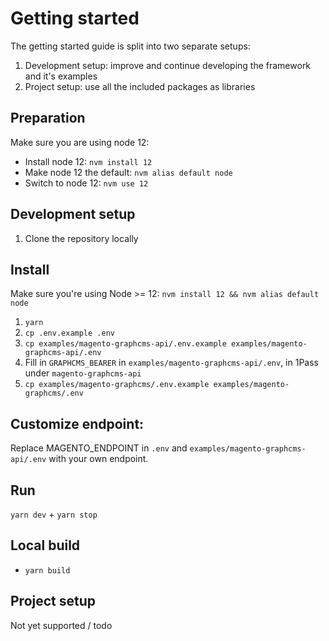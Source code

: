 # Getting started

The getting started guide is split into two separate setups:

1. Development setup: improve and continue developing the framework and it's
   examples
2. Project setup: use all the included packages as libraries

## Preparation

Make sure you are using node 12:

- Install node 12: `nvm install 12`
- Make node 12 the default: `nvm alias default node`
- Switch to node 12: `nvm use 12`

## Development setup

1. Clone the repository locally

## Install

Make sure you're using Node >= 12: `nvm install 12 && nvm alias default node`

1. `yarn`
2. `cp .env.example .env`
3. `cp examples/magento-graphcms-api/.env.example examples/magento-graphcms-api/.env`
4. Fill in `GRAPHCMS_BEARER` in `examples/magento-graphcms-api/.env`, in 1Pass
   under `magento-graphcms-api`
5. `cp examples/magento-graphcms/.env.example examples/magento-graphcms/.env`

## Customize endpoint:

Replace MAGENTO_ENDPOINT in `.env` and `examples/magento-graphcms-api/.env` with
your own endpoint.

## Run

`yarn dev` + `yarn stop`

## Local build

- `yarn build`

## Project setup

Not yet supported / todo
